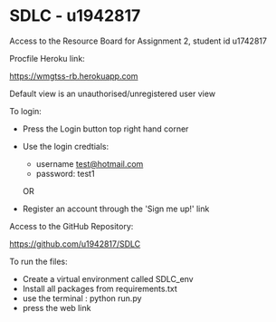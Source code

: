 # SDLC - u1942817
Access to the Resource Board for Assignment 2, student id u1742817

Procfile Heroku link:

https://wmgtss-rb.herokuapp.com

Default view is an unauthorised/unregistered user view 

To login:
- Press the Login button top right hand corner
- Use the login credtials:
    - username test@hotmail.com
    - password: test1

    OR

- Register an account through the 'Sign me up!' link

Access to the GitHub Repository:

https://github.com/u1942817/SDLC


To run the files:

- Create a virtual environment called SDLC_env
- Install all packages from requirements.txt
- use the terminal : python run.py
- press the web link



